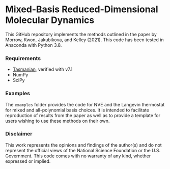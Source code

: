 # Mixed-Basis Reduced-Dimensional Molecular Dynamics

This GitHub repository implements the methods outlined in the paper by Morrow, Kwon, Jakubikova, and Kelley (2021). This code has been tested in Anaconda with Python 3.8.

### Requirements
- [Tasmanian](https://tasmanian.ornl.gov/), verified with v7.1
- NumPy
- SciPy

### Examples
The `examples` folder provides the code for NVE and the Langevin thermostat for mixed and all-polynomial basis choices. It is intended to facilitate reproduction of results from the paper as well as to provide a template for users wishing to use these methods on their own.

### Disclaimer
This work represents the opinions and findings of the author(s) and do not represent the official views of the National Science Foundation or the U.S. Government. This code comes with no warranty of any kind, whether expressed or implied.

